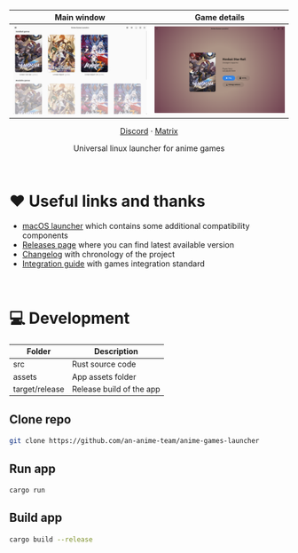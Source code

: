 | Main window | Game details |
| :-: | :-: |
| <picture><source media="(prefers-color-scheme: dark)" srcset="repository/main-dark.png"><img src="repository/main-light.png"></picture> | <picture><source media="(prefers-color-scheme: dark)" srcset="repository/details-dark.png"><img src="repository/details-light.png"></picture> |

<p align="center">
    <a href="https://discord.gg/ck37X6UWBp">Discord</a> ·
    <a href="https://matrix.to/#/#an-anime-game:envs.net">Matrix</a>
</p>

<p align="center">Universal linux launcher for anime games</p>

<br>

# ♥️ Useful links and thanks

* [macOS launcher](https://github.com/3Shain/yet-another-anime-game-launcher) which contains some additional compatibility components
* [Releases page](https://github.com/an-anime-team/anime-games-launcher/releases) where you can find latest available version
* [Changelog](CHANGELOG.md) with chronology of the project
* [Integration guide](GAMES_INTEGRATION.md) with games integration standard

<br>

# 💻 Development

| Folder | Description |
| - | - |
| src | Rust source code |
| assets | App assets folder |
| target/release | Release build of the app |

## Clone repo

```sh
git clone https://github.com/an-anime-team/anime-games-launcher
```

## Run app

```sh
cargo run
```

## Build app

```sh
cargo build --release
```
